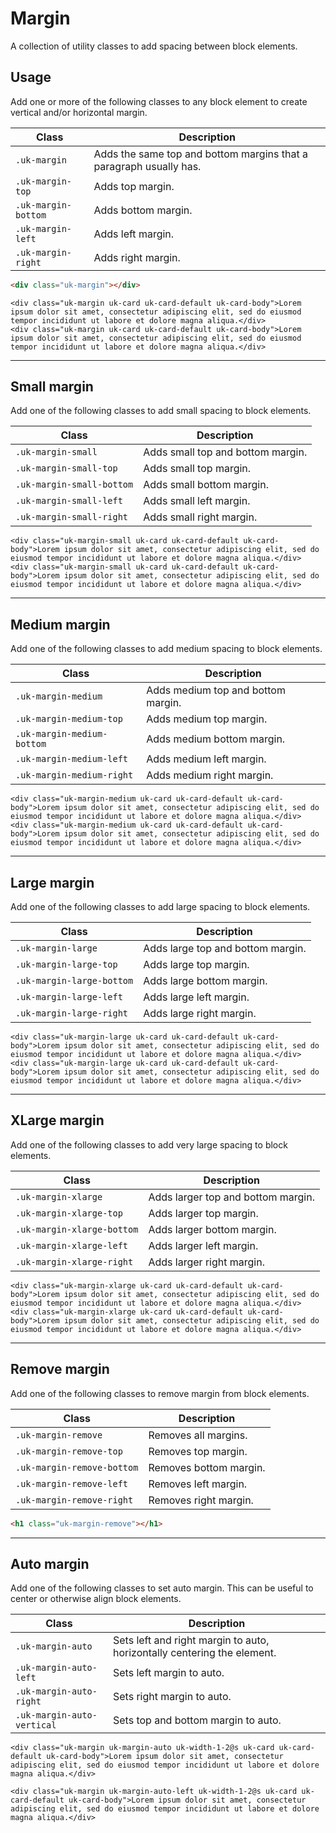 # Margin

<p class="uk-text-lead">A collection of utility classes to add spacing between block elements.</p>

## Usage

Add one or more of the following classes to any block element to create vertical and/or horizontal margin.

| Class               | Description                                                      |
|---------------------|------------------------------------------------------------------|
| `.uk-margin`        | Adds the same top and bottom margins that a paragraph usually has. |
|  `.uk-margin-top`   | Adds top margin.                                                 |
| `.uk-margin-bottom` | Adds bottom margin.                                              |
| `.uk-margin-left`   | Adds left margin.                                                |
| `.uk-margin-right`  | Adds right margin.                                               |

```html
<div class="uk-margin"></div>
```

```example
<div class="uk-margin uk-card uk-card-default uk-card-body">Lorem ipsum dolor sit amet, consectetur adipiscing elit, sed do eiusmod tempor incididunt ut labore et dolore magna aliqua.</div>
<div class="uk-margin uk-card uk-card-default uk-card-body">Lorem ipsum dolor sit amet, consectetur adipiscing elit, sed do eiusmod tempor incididunt ut labore et dolore magna aliqua.</div>
```

***

## Small margin

Add one of the following classes to add small spacing to block elements.

| Class                       | Description                       |
|-----------------------------|-----------------------------------|
| `.uk-margin-small`          | Adds small top and bottom margin. |
| `.uk-margin-small-top`      | Adds small top margin.            |
| `.uk-margin-small-bottom`   | Adds small bottom margin.         |
| `.uk-margin-small-left`     | Adds small left margin.           |
| `.uk-margin-small-right`    | Adds small right margin.          |

```example
<div class="uk-margin-small uk-card uk-card-default uk-card-body">Lorem ipsum dolor sit amet, consectetur adipiscing elit, sed do eiusmod tempor incididunt ut labore et dolore magna aliqua.</div>
<div class="uk-margin-small uk-card uk-card-default uk-card-body">Lorem ipsum dolor sit amet, consectetur adipiscing elit, sed do eiusmod tempor incididunt ut labore et dolore magna aliqua.</div>
```

***

## Medium margin

Add one of the following classes to add medium spacing to block elements.

| Class                        | Description                        |
|------------------------------|------------------------------------|
| `.uk-margin-medium`          | Adds medium top and bottom margin. |
| `.uk-margin-medium-top`      | Adds medium top margin.            |
| `.uk-margin-medium-bottom`   | Adds medium bottom margin.         |
| `.uk-margin-medium-left`     | Adds medium left margin.           |
| `.uk-margin-medium-right`    | Adds medium right margin.          |

```example
<div class="uk-margin-medium uk-card uk-card-default uk-card-body">Lorem ipsum dolor sit amet, consectetur adipiscing elit, sed do eiusmod tempor incididunt ut labore et dolore magna aliqua.</div>
<div class="uk-margin-medium uk-card uk-card-default uk-card-body">Lorem ipsum dolor sit amet, consectetur adipiscing elit, sed do eiusmod tempor incididunt ut labore et dolore magna aliqua.</div>
```

***

## Large margin

Add one of the following classes to add large spacing to block elements.

| Class                        | Description                        |
|------------------------------|------------------------------------|
| `.uk-margin-large`           | Adds large top and bottom margin.  |
| `.uk-margin-large-top`       | Adds large top margin.             |
| `.uk-margin-large-bottom`    | Adds large bottom margin.          |
| `.uk-margin-large-left`      | Adds large left margin.            |
| `.uk-margin-large-right`     | Adds large right margin.           |

```example
<div class="uk-margin-large uk-card uk-card-default uk-card-body">Lorem ipsum dolor sit amet, consectetur adipiscing elit, sed do eiusmod tempor incididunt ut labore et dolore magna aliqua.</div>
<div class="uk-margin-large uk-card uk-card-default uk-card-body">Lorem ipsum dolor sit amet, consectetur adipiscing elit, sed do eiusmod tempor incididunt ut labore et dolore magna aliqua.</div>
```

***

## XLarge margin

Add one of the following classes to add very large spacing to block elements.

| Class                         | Description                         |
|-------------------------------|-------------------------------------|
| `.uk-margin-xlarge`           | Adds larger top and bottom margin.  |
| `.uk-margin-xlarge-top`       | Adds larger top margin.             |
| `.uk-margin-xlarge-bottom`    | Adds larger bottom margin.          |
| `.uk-margin-xlarge-left`      | Adds larger left margin.            |
| `.uk-margin-xlarge-right`     | Adds larger right margin.           |

```example
<div class="uk-margin-xlarge uk-card uk-card-default uk-card-body">Lorem ipsum dolor sit amet, consectetur adipiscing elit, sed do eiusmod tempor incididunt ut labore et dolore magna aliqua.</div>
<div class="uk-margin-xlarge uk-card uk-card-default uk-card-body">Lorem ipsum dolor sit amet, consectetur adipiscing elit, sed do eiusmod tempor incididunt ut labore et dolore magna aliqua.</div>
```

***

## Remove margin

Add one of the following classes to remove margin from block elements.

| Class                         | Description                         |
|-------------------------------|-------------------------------------|
| `.uk-margin-remove`           | Removes all margins.                |
| `.uk-margin-remove-top`       | Removes top margin.                 |
| `.uk-margin-remove-bottom`    | Removes bottom margin.              |
| `.uk-margin-remove-left`      | Removes left margin.                |
| `.uk-margin-remove-right`     | Removes right margin.               |

```html
<h1 class="uk-margin-remove"></h1>
```

***

## Auto margin

Add one of the following classes to set auto margin. This can be useful to center or otherwise align block elements.

| Class                         | Description                         |
|-------------------------------|-------------------------------------|
| `.uk-margin-auto`             | Sets left and right margin to auto, horizontally centering the element.                |
| `.uk-margin-auto-left`        | Sets left margin to auto.           |
| `.uk-margin-auto-right`       | Sets right margin to auto.          |
| `.uk-margin-auto-vertical`    | Sets top and bottom margin to auto.                |

```example
<div class="uk-margin uk-margin-auto uk-width-1-2@s uk-card uk-card-default uk-card-body">Lorem ipsum dolor sit amet, consectetur adipiscing elit, sed do eiusmod tempor incididunt ut labore et dolore magna aliqua.</div>

<div class="uk-margin uk-margin-auto-left uk-width-1-2@s uk-card uk-card-default uk-card-body">Lorem ipsum dolor sit amet, consectetur adipiscing elit, sed do eiusmod tempor incididunt ut labore et dolore magna aliqua.</div>
```







